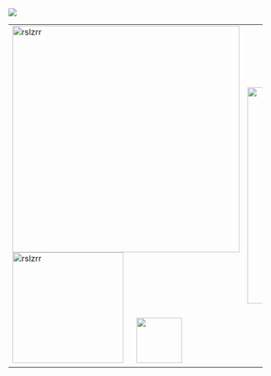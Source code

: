 <img src="https://github.com/Anmol-Baranwal/Cool-GIFs-For-GitHub/assets/74038190/d48893bd-0757-481c-8d7e-ba3e163feae7" />

<table>
  <tr>
    <td>
      <img src="https://github-readme-stats.vercel.app/api?username=rslzrr&show_icons=true&theme=dark&locale=en&title_color=f544fc" alt="rslzrr" width="450">
      <img src="https://github-readme-stats.vercel.app/api/top-langs?username=rslzrr&show_icons=true&theme=dark&locale=en&layout=compact&title_color=f544fc" alt="rslzrr" width="220">
      &nbsp;&nbsp;&nbsp;&nbsp;
      <img src="https://github.com/Anmol-Baranwal/Cool-GIFs-For-GitHub/assets/74038190/a2605358-6b87-44ab-87fb-20dcdc5f9ef2" width="90">
    </td>
    <td>
      <img src="https://user-images.githubusercontent.com/74038190/225813708-98b745f2-7d22-48cf-9150-083f1b00d6c9.gif" width="430">
    </td>
  </tr>
</table>
